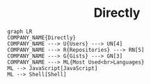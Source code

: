 <h1 align="center">Directly</h1>

```mermaid
graph LR
COMPANY_NAME{Directly}
COMPANY_NAME ---> U{Users} ---> UN[4]
COMPANY_NAME ---> R{Repositories} ---> RN[5]
COMPANY_NAME ---> G{Gists} ---> GN[3]
COMPANY_NAME ---> ML{Most Used<br>Languages}
ML --> JavaScript[JavaScript]
ML --> Shell[Shell]
```
